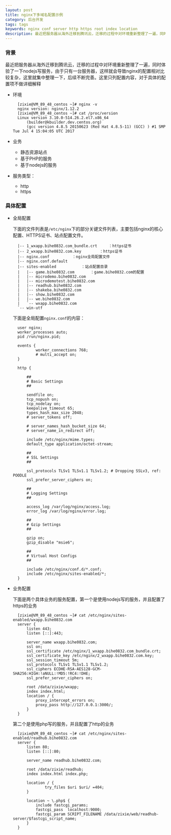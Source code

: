```yaml
---
layout: post
title: nginx下多域名配置示例
category: 后台开发
tags: tags
keywords: nginx conf server http https root index location
description: 最近把服务器从海外迁移到腾讯云，迁移的过程中对环境重新整理了一遍，同时体验了一下nodejs写服务，由于只有一台服务器，这样就会导致nginx的配置相对比较复杂，这里就集中整理一下，后续不断完善
---
```


### 背景

最近把服务器从海外迁移到腾讯云，迁移的过程中对环境重新整理了一遍，同时体验了一下nodejs写服务，由于只有一台服务器，这样就会导致nginx的配置相对比较复杂，这里就集中整理一下，后续不断完善。这里只列配置内容，对于具体的配置项不做详细解释

- 环境

		[zixie@VM_89_48_centos ~]# nginx -v
		nginx version: nginx/1.12.2
		[zixie@VM_89_48_centos ~]# cat /proc/version
		Linux version 3.10.0-514.26.2.el7.x86_64 
			(builder@kbuilder.dev.centos.org) 
			(gcc version 4.8.5 20150623 (Red Hat 4.8.5-11) (GCC) ) #1 SMP Tue Jul 4 15:04:05 UTC 2017

- 业务

	- 静态资源站点
	- 基于PHP的服务
	- 基于nodejs的服务

- 服务类型：

	- http
	- https	

### 具体配置

- 全局配置

	下面的文件列表是`/etc/nginx`下的部分关键文件列表，主要包括nginx的核心配置、HTTPS证书、站点配置文件。

		
		|-- 1_wxapp.bihe0832.com_bundle.crt 	：https证书
		|-- 2_wxapp.bihe0832.com.key		：https证书
		|-- nginx.conf			：nginx全局配置文件
		|-- nginx.conf.default
		|-- sites-enabled			：站点配置目录
		|   |-- game.bihe0832.com		：game.bihe0832.com的配置
		|   |-- microdemo.bihe0832.com
		|   |-- microdemotest.bihe0832.com
		|   |-- readhub.bihe0832.com
		|   |-- shakeba.bihe0832.com
		|   |-- show.bihe0832.com
		|   |-- we.bihe0832.com
		|   `-- wxapp.bihe0832.com
		`-- win-utf
	
	下面是全局配置`nginx.conf`的内容：
	
		user nginx;
		worker_processes auto;
		pid /run/nginx.pid;
		
		events {
		        worker_connections 768;
		        # multi_accept on;
		}
		
		http {
	
	        ##
	        # Basic Settings
	        ##
	
	        sendfile on;
	        tcp_nopush on;
	        tcp_nodelay on;
	        keepalive_timeout 65;
	        types_hash_max_size 2048;
	        # server_tokens off;
	
	        # server_names_hash_bucket_size 64;
	        # server_name_in_redirect off;
	
	        include /etc/nginx/mime.types;
	        default_type application/octet-stream;
	
	        ##
	        # SSL Settings
	        ##
	
	        ssl_protocols TLSv1 TLSv1.1 TLSv1.2; # Dropping SSLv3, ref: POODLE
	        ssl_prefer_server_ciphers on;
	
	        ##
	        # Logging Settings
	        ##
	
	        access_log /var/log/nginx/access.log;
	        error_log /var/log/nginx/error.log;
	
	        ##
	        # Gzip Settings
	        ##
	
	        gzip on;
	        gzip_disable "msie6";
	
	        ##
	        # Virtual Host Configs
	        ##
	
	        include /etc/nginx/conf.d/*.conf;
	        include /etc/nginx/sites-enabled/*;
		}
		
- 业务配置

	下面是两个具体业务的服务配置，第一个是使用nodejs写的服务，并且配置了https的业务
	

		[zixie@VM_89_48_centos ~]# cat /etc/nginx/sites-enabled/wxapp.bihe0832.com 
		server {
	        listen 443;
	        listen [::]:443;
		
	        server_name wxapp.bihe0832.com; 
	        ssl on;
	        ssl_certificate /etc/nginx/1_wxapp.bihe0832.com_bundle.crt; 
	        ssl_certificate_key /etc/nginx/2_wxapp.bihe0832.com.key;
	        ssl_session_timeout 5m;
	        ssl_protocols TLSv1 TLSv1.1 TLSv1.2;
	        ssl_ciphers ECDHE-RSA-AES128-GCM-SHA256:HIGH:!aNULL:!MD5:!RC4:!DHE;
	        ssl_prefer_server_ciphers on;
		
	        root /data/zixie/wxapp;
	        index index.html;
	        location / {
	            proxy_intercept_errors on;
	            proxy_pass http://127.0.0.1:3000/;
	        }
		}
	
	第二个是使用php写的服务，并且配置了http的业务
	
		[zixie@VM_89_48_centos ~]# cat /etc/nginx/sites-enabled/readhub.bihe0832.com 
		server {
	        listen 80;
	        listen [::]:80;
		
	        server_name readhub.bihe0832.com; 
		
	        root /data/zixie/readhub;
	        index index.html index.php;
		
	        location / {
	                try_files $uri $uri/ =404;
	        }
	        
	        location ~ \.php$ {
		        include fastcgi_params;
		        fastcgi_pass  localhost:9000;
		        fastcgi_param SCRIPT_FILENAME /data/zixie/web/readhub-server/$fastcgi_script_name;
		    }
		}
